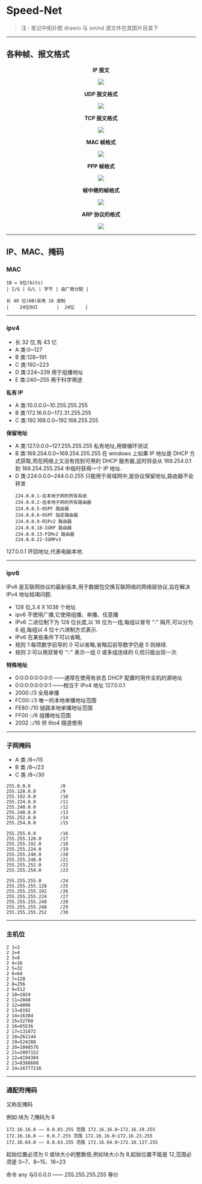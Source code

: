 # Speed-Net

> 注 : 笔记中拓扑图 drawio 与 xmind 源文件在其图片目录下

---

## 各种帧、报文格式

<p align="center"><b>IP 报文</b></p>
<p align="center">
    <img src="/assets/img/Integrated/Network/Speed-Net/1.png">
</p>

<p align="center"><b>UDP 报文格式</b></p>
<p align="center">
    <img src="/assets/img/Integrated/Network/Speed-Net/2.png">
</p>

<p align="center"><b>TCP 报文格式</b></p>
<p align="center">
    <img src="/assets/img/Integrated/Network/Speed-Net/3.png">
</p>

<p align="center"><b>MAC 帧格式</b></p>
<p align="center">
    <img src="/assets/img/Integrated/Network/Speed-Net/4.png">
</p>

<p align="center"><b>PPP 帧格式</b></p>
<p align="center">
    <img src="/assets/img/Integrated/Network/Speed-Net/5.png">
</p>

<p align="center"><b>帧中继的帧格式</b></p>
<p align="center">
    <img src="/assets/img/Integrated/Network/Speed-Net/6.png">
</p>

<p align="center"><b>ARP 协议的格式</b></p>
<p align="center">
    <img src="/assets/img/Integrated/Network/Speed-Net/7.png">
</p>

---

## IP、MAC、掩码
### MAC

```
1B = 8位(bits)
| I/G | G/L | 字节 | 由厂商分配 |

长 48 位(6B)采用 16 进制
|    24位OUI       |  24位    |
```

---

### ipv4

- 长 32 位,有 43 亿
- A 类:0~127
- B 类:128~191
- C 类:192~223
- D 类:224~239 用于组播地址
- E 类:240~255 用于科学用途

**私有 IP**

- A 类:10.0.0.0~10.255.255.255
- B 类:172.16.0.0~172.31.255.255
- C 类:192.168.0.0~192.168.255.255

**保留地址**

- A 类:127.0.0.0~127.255.255.255 私有地址,用做循环测试
- B 类:169.254.0.0~169.254.255.255 在 windows 上如果 IP 地址是 DHCP 方式获取,而在网络上又没有找到可用的 DHCP 服务器,这时将会从 169.254.0.1 到 169.254.255.254 中临时获得一个 IP 地址.
- D 类:224.0.0.0~244.0.0.255 只能用于局域网中,是协议保留地址,路由器不会转发
    ```
    224.0.0.1-在本地子网的所有系统
    224.0.0.2-在本地子网的所有路由器
    224.0.0.5-OSPF 路由器
    224.0.0.6-OSPF 指定路由器
    224.0.0.9-RIPv2 路由器
    224.0.0.10-IGRP 路由器
    224.0.0.13-PIMv2 路由器
    224.0.0.22-IGMPv3
    ```

127.0.0.1 环回地址,代表电脑本地.

---

### ipv6

IPv6 是互联网协议的最新版本,用于数据包交换互联网络的网络层协议,旨在解决 IPv4 地址枯竭问题.

- 128 位,3.4 X 1038 个地址
- ipv6 不使用广播,它使用组播、单播、任意播
- IPv6 二进位制下为 128 位长度,以 16 位为一组,每组以冒号 ":" 隔开,可以分为 8 组,每组以 4 位十六进制方式表示.
- IPv6 在某些条件下可以省略,
- 规则 1:每项数字前导的 0 可以省略,省略后前导数字仍是 0 则继续.
- 规则 2:可以用双冒号 "::" 表示一组 0 或多组连续的 0,但只能出现一次.

**特殊地址**
- 0:0:0:0:0:0:0:0 ——通常在使用有状态 DHCP 配置时用作主机的源地址
- 0:0:0:0:0:0:0:1 ——相当于 IPv4 地址 127.0.0.1
- 2000::/3 全局单播
- FC00::/3 唯一的本地单播地址范围
- FE80::/10 链路本地单播地址范围
- FF00 ::/8 组播地址范围
- 2002 ::/16 供 6to4 隧道使用

---

### 子网掩码

- A 类 /8~/15
- B 类 /8~/23
- C 类 /8~/30

```
255.0.0.0           /8
255.128.0.0         /9
255.192.0.0         /10
255.224.0.0         /11
255.240.0.0         /12
255.248.0.0         /13
255.252.0.0         /14
255.254.0.0         /15

255.255.0.0         /16
255.255.128.0       /17
255.255.192.0       /18
255.255.224.0       /19
255.255.240.0       /20
255.255.248.0       /21
255.255.252.0       /22
255.255.254.0       /23

255.255.255.0       /24
255.255.255.128     /25
255.255.255.192     /26
255.255.255.224     /27
255.255.255.240     /28
255.255.255.248     /29
255.255.255.252     /30
```

---

### 主机位

```
2 1=2
2 2=4
2 3=8
2 4=16
2 5=32
2 6=64
2 7=128
2 8=256
2 9=512
2 10=1024
2 11=2048
2 12=4096
2 13=8192
2 14=16384
2 15=32768
2 16=65536
2 17=131072
2 18=262144
2 19=524288
2 20=1048576
2 21=2097152
2 22=4194304
2 23=8388608
2 24=16777216
```

---

### 通配符掩码

又称反掩码

例如:块为 7,掩码为 8

```
172.16.16.0 —— 0.0.03.255 范围 172.16.16.0~172.16.19.255
172.16.16.0 —— 0.0.7.255 范围 172.16.16.0~172.16.23.255
172.16.64.0 —— 0.0.63.255 范围 172.16.64.0~172.16.127.255
```
起始位置必须为 0 或块大小的整数倍,例如块大小为 8,起始位置不能是 12,范围必须是 0~7、8~15、16~23

命令 any 与0.0.0.0 —— 255.255.255.255 等价
